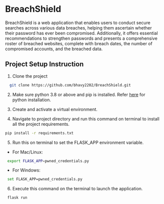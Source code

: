 
# BreachShield


BreachShield is a web application that enables users to conduct secure searches across various data breaches, helping them ascertain whether their password has ever been compromised. Additionally, it offers essential recommendations to strengthen passwords and presents a comprehensive roster of breached websites, complete with breach dates, the number of compromised accounts, and the breached data.



## Project Setup Instruction

1. Clone the project

```bash
  git clone https://github.com/bhavy2202/BreachShield.git
```

2. Make sure python 3.8 or above and pip is installed. Refer [here](https://www.python.org/downloads/) for python installation.


3. Create and activate a virtual environment.

4. Navigate to project directory and run this command on terminal to install all the project requirements.
```bash
pip install -r requirements.txt
```

5. Run this on terminal to set the FLASK_APP environment variable. 

- For Mac/Linux:
```bash
 export FLASK_APP=pwned_credentials.py
```

- For Windows:
```bash
 set FLASK_APP=pwned_credentials.py
```

6. Execute this command on the terminal to launch the application.

```bash
 flask run
```
